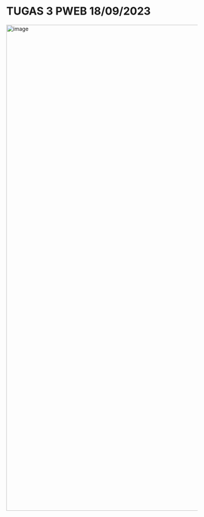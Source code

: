 # TUGAS 3 PWEB 18/09/2023
<img width="1280" alt="image" src="https://github.com/revenca/Kalkulator-sederhana-/assets/39402952/35d39fc0-dde1-4bc5-bff3-befa0b24e289">
